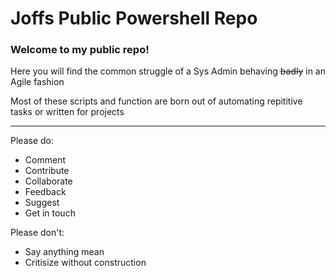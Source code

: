 # Joffs Public Powershell Repo

### Welcome to my public repo!

Here you will find the common struggle of a Sys Admin behaving ~~badly~~ in an Agile fashion

Most of these scripts and function are born out of automating repititive tasks or written for projects

***

Please do:

* Comment
* Contribute
* Collaborate
* Feedback
* Suggest
* Get in touch

Please don't:

* Say anything mean
* Critisize without construction
